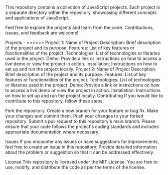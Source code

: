 This repository contains a collection of JavaScript projects. Each project is a separate directory within the repository, showcasing different concepts and applications of JavaScript.

Feel free to explore the projects and learn from the code. Contributions, issues, and feedback are welcome!

Projects - >>>>>>
Project 1: Name of Project
Description: Brief description of the project and its purpose.
Features: List of key features or functionalities of the project.
Technologies: List of technologies or libraries used in the project.
Demo: Provide a link or instructions on how to access a live demo or view the project in action.
Installation: Instructions on how to set up and run the project locally.
Project 2: Name of Project
Description: Brief description of the project and its purpose.
Features: List of key features or functionalities of the project.
Technologies: List of technologies or libraries used in the project.
Demo: Provide a link or instructions on how to access a live demo or view the project in action.
Installation: Instructions on how to set up and run the project locally.
Contributing
If you would like to contribute to this repository, follow these steps:

Fork the repository.
Create a new branch for your feature or bug fix.
Make your changes and commit them.
Push your changes to your forked repository.
Submit a pull request to this repository's main branch.
Please ensure that your code follows the project's coding standards and includes appropriate documentation where necessary.

Issues
If you encounter any issues or have suggestions for improvements, feel free to create an issue in this repository. Provide detailed information about the problem or suggestion so that it can be addressed effectively.

License
This repository is licensed under the MIT License. You are free to use, modify, and distribute the code as per the terms of the license.
